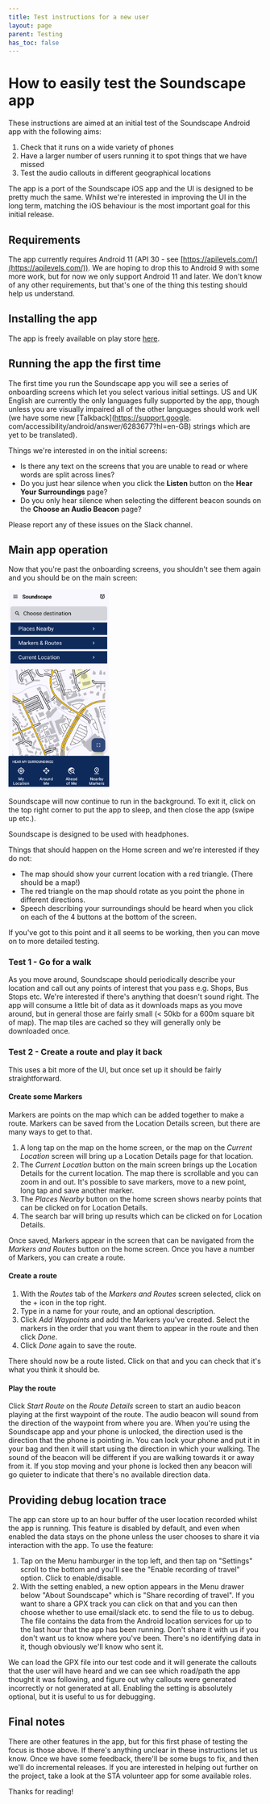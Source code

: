 ```yaml
---
title: Test instructions for a new user
layout: page
parent: Testing
has_toc: false
---
```


# How to easily test the Soundscape app
These instructions are aimed at an initial test of the Soundscape Android app with the following 
aims:

1. Check that it runs on a wide variety of phones
1. Have a larger number of users running it to spot things that we have missed
1. Test the audio callouts in different geographical locations

The app is a port of the Soundscape iOS app and the UI is designed to be pretty much the same.
Whilst we're interested in improving the UI in the long term, matching the iOS behaviour is the 
most important goal for this initial release.

## Requirements
The app currently requires Android 11 (API 30 - see [https://apilevels.com/](https://apilevels.com/)). We are hoping to drop this to Android 9 with some more work, but for now we only support Android 11 and later.
We don't know of any other requirements, but that's one of the thing this testing should help us understand.

## Installing the app
The app is freely available on play store [here](https://play.google.com/store/apps/details?id=org.scottishtecharmy.soundscape).

## Running the app the first time
The first time you run the Soundscape app you will see a series of onboarding screens which let 
you select various initial settings. US and UK English are currently the only languages fully 
supported by the app, though unless you are visually impaired all of the other languages should 
work well (we have some new [Talkback](https://support.google.
com/accessibility/android/answer/6283677?hl=en-GB) strings which are yet to be translated).

Things we're interested in on the initial screens:

* Is there any text on the screens that you are unable to read or where words are split across 
  lines?
* Do you just hear silence when you click the **Listen** button on the **Hear Your 
  Surroundings** page?
* Do you only hear silence when selecting the different beacon sounds on the **Choose an Audio 
  Beacon** page?

Please report any of these issues on the Slack channel.

## Main app operation
Now that you're past the onboarding screens, you shouldn't see them again and you should be on 
the main screen:

<img src="../documentationScreens/homeScreen.png" width="200" alt="Screenshot of the Soundscape home screen">

Soundscape will now continue to run in the background. To exit it, click on the top right corner 
to put the app to sleep, and then close the app (swipe up etc.).

Soundscape is designed to be used with headphones.

Things that should happen on the Home screen and we're interested if they do not:

* The map should show your current location with a red triangle. (There should be a map!)
* The red triangle on the map should rotate as you point the phone in different directions.
* Speech describing your surroundings should be heard when you click on each of the 4 buttons at 
  the bottom of the screen.

If you've got to this point and it all seems to be working, then you can move on to more 
detailed testing.

### Test 1 - Go for a walk
As you move around, Soundscape should periodically describe your location and call out any 
points of interest that you pass e.g. Shops, Bus Stops etc. We're interested if there's anything 
that doesn't sound right. The app will consume a little bit of data as it downloads maps as you 
move around, but in general those are fairly small (< 50kb for a 600m square bit of map). The 
map tiles are cached so they will generally only be downloaded once.

### Test 2 - Create a route and play it back
This uses a bit more of the UI, but once set up it should be fairly straightforward.
#### Create some Markers
Markers are points on the map which can be added together to make a route. Markers can be saved from
the Location Details screen, but there are many ways to get to that.
1. A long tap on the map on the home screen, or the map on the _Current Location_ screen will bring 
   up a Location Details page for that location.
1. The _Current Location_ button on the main screen brings up the Location Details for the 
   current location. The map there is scrollable and you can zoom in and out. It's possible to 
   save markers, move to a new point, long tap and save another marker.
1. The _Places Nearby_ button on the home screen shows nearby points that can be clicked on for 
   Location Details.
1. The search bar will bring up results which can be clicked on for Location Details.

Once saved, Markers appear in the screen that can be navigated from the _Markers and Routes_ 
button on the home screen. Once you have a number of Markers, you can create a route.

#### Create a route
1. With the _Routes_ tab of the _Markers and Routes_ screen selected, click on the + icon in the 
   top right. 
1. Type in a name for your route, and an optional description.
1. Click _Add Waypoints_ and add the Markers you've created. Select the markers in the order 
   that you want them to appear in the route and then click _Done_.
1. Click _Done_ again to save the route.

There should now be a route listed. Click on that and you can check that it's what you think it 
should be.

#### Play the route
Click _Start Route_ on the _Route Details_ screen to start an audio beacon playing at the first 
waypoint of the route. The audio beacon will sound from the direction of the waypoint from where 
you are. When you're using the Soundscape app and your phone is unlocked, the direction used is 
the direction that the phone is pointing in. You can lock your phone and put it in your bag and 
then it will start using the direction in which your walking. The sound of the beacon will be
different if you are walking towards it or away from it. If you stop moving and your phone is 
locked then any beacon will go quieter to indicate that there's no available direction data.

## Providing debug location trace
The app can store up to an hour buffer of the user location recorded whilst the app is running. This feature is disabled by default, and even when enabled the data stays on the phone unless the user chooses to share it via interaction with the app. To use the feature:
1. Tap on the Menu hamburger in the top left, and then tap on "Settings" scroll to the bottom and you'll see the "Enable recording of travel" option. Click to enable/disable.
2. With the setting enabled, a new option appears in the Menu drawer below "About Soundscape" which is "Share recording of travel". If you want to share a GPX track you can click on that and you can then choose whether to use email/slack etc. to send the file to us to debug.
The file contains the data from the Android location services for up to the last hour that the app has been running. Don't share it with us if you don't want us to know where you've been. There's no identifying data in it, though obviously we'll know who sent it.

We can load the GPX file into our test code and it will generate the callouts that the user will have heard and we can see which road/path the app thought it was following, and figure out why callouts were generated incorrectly or not generated at all.
Enabling the setting is absolutely optional, but it is useful to us for debugging.


## Final notes
There are other features in the app, but for this first phase of testing the focus is those 
above. If there's anything unclear in these instructions let us know. Once we have some feedback,
there'll be some bugs to fix, and then we'll do incremental releases. If you are interested in helping out 
further on the project, take a look at the STA volunteer app for some available roles.

Thanks for reading!